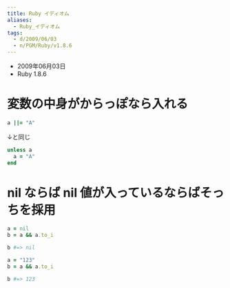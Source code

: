 ```yaml
---
title: Ruby イディオム
aliases:
  - Ruby_イディオム
tags:
  - d/2009/06/03
  - n/PGM/Ruby/v1.8.6
---
```



- 2009年06月03日
- Ruby 1.8.6

変数の中身がからっぽなら入れる
================================================================================

```ruby
a ||= "A"
```

↓と同じ

```ruby
unless a
  a = "A"
end
```

nil ならば nil 値が入っているならばそっちを採用
================================================================================

```ruby
a = nil
b = a && a.to_i

b #=> nil

a = "123"
b = a && a.to_i

b #=> 123
```



